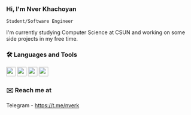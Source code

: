 ### Hi, I'm Nver Khachoyan
<code>Student/Software Engineer</code>

I'm currently studying Computer Science at CSUN and working on some side projects in my free time.

### 🛠️ Languages and Tools
<img src='https://github.com/nverkhachoyan/nverkhachoyan/assets/23270085/17a3ab6f-73d2-432c-9e8f-315aeab7bbef' width='25'>
<img src='https://github.com/nverkhachoyan/nverkhachoyan/assets/23270085/e9a6bb60-51bc-495c-a58f-93a3a2c23bd3' width='25'>
<img src='https://github.com/nverkhachoyan/nverkhachoyan/assets/23270085/532ea593-4fe3-4586-8fa1-5c1659fa8029' width='25'>
<img src='https://github.com/nverkhachoyan/nverkhachoyan/assets/23270085/df7537b9-2435-45d2-af5d-eaeb116b19bb' width='25'>




### ✉️ Reach me at 
Telegram - https://t.me/nverk


